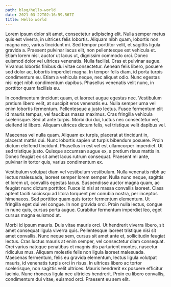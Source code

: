 ```yaml
---
path: blog/hello-world
date: 2021-03-22T02:16:59.567Z
title: Hello world
---
```

Lorem ipsum dolor sit amet, consectetur adipiscing elit. Nulla semper metus quis est viverra, in ultrices felis lobortis. Aliquam nibh quam, lobortis non magna nec, varius tincidunt mi. Sed tempor porttitor velit, et sagittis ligula gravida a. Praesent pulvinar lacus elit, non pellentesque est vehicula et. Etiam lorem nisl, auctor ut lacus ut, dignissim commodo orci. Donec euismod dolor vel ultrices venenatis. Nulla facilisi. Cras et pulvinar augue. Vivamus lobortis finibus dui vitae consectetur. Aenean felis libero, posuere sed dolor ac, lobortis imperdiet magna. In tempor felis diam, id porta turpis condimentum eu. Etiam a vehicula neque, nec aliquet odio. Nunc egestas nisi eget nibh condimentum dapibus. Phasellus venenatis velit nunc, in porttitor quam facilisis eu.

In condimentum tincidunt quam, et laoreet augue egestas nec. Vestibulum pretium libero velit, at suscipit eros venenatis eu. Nulla semper urna vel enim lobortis fermentum. Pellentesque a justo lectus. Fusce fermentum elit id mauris tempus, vel faucibus massa maximus. Cras fringilla vehicula scelerisque. Sed at ante turpis. Morbi dui dui, luctus nec consectetur vel, eleifend id libero. Aliquam ultrices dictum felis, vel tristique velit dapibus vel.

Maecenas vel nulla quam. Aliquam ex turpis, placerat at tincidunt in, placerat mattis dui. Nunc lobortis sapien ut turpis bibendum posuere. Proin dictum eleifend tincidunt. Phasellus in est vel est ullamcorper imperdiet. Ut sed tristique justo. Quisque accumsan augue ex, a pretium risus mattis in. Donec feugiat ex sit amet lacus rutrum consequat. Praesent mi ante, pulvinar in tortor quis, varius condimentum ex.

Vestibulum volutpat diam vel vestibulum vestibulum. Nulla venenatis nibh ac lectus malesuada, laoreet semper lorem semper. Nulla nunc neque, sagittis et lorem ut, convallis egestas lacus. Suspendisse auctor magna quam, ac feugiat nunc dictum porttitor. Fusce id nisl at massa convallis laoreet. Class aptent taciti sociosqu ad litora torquent per conubia nostra, per inceptos himenaeos. Sed porttitor quam quis tortor fermentum elementum. Ut fringilla eget dui vel congue. In non gravida orci. Proin nulla lectus, congue in nunc quis, cursus porta augue. Curabitur fermentum imperdiet leo, eget cursus magna euismod at.

Morbi id ipsum mauris. Duis vitae mauris orci. Ut hendrerit viverra libero, sit amet consequat ligula viverra quis. Pellentesque laoreet tristique nisi sit amet convallis. Nunc neque sem, cursus sit amet ante et, sollicitudin feugiat lectus. Cras luctus mauris at enim semper, vel consectetur diam consequat. Orci varius natoque penatibus et magnis dis parturient montes, nascetur ridiculus mus. Aliquam molestie felis non ligula laoreet malesuada. Maecenas fermentum, felis eu gravida elementum, lectus ligula volutpat mauris, id venenatis turpis orci in risus. In ultrices libero ac tortor scelerisque, non sagittis velit ultrices. Mauris hendrerit ex posuere efficitur lacinia. Nunc rhoncus ligula nec ultricies hendrerit. Proin eu libero convallis, condimentum dui vitae, euismod orci. Praesent eu sem elit.